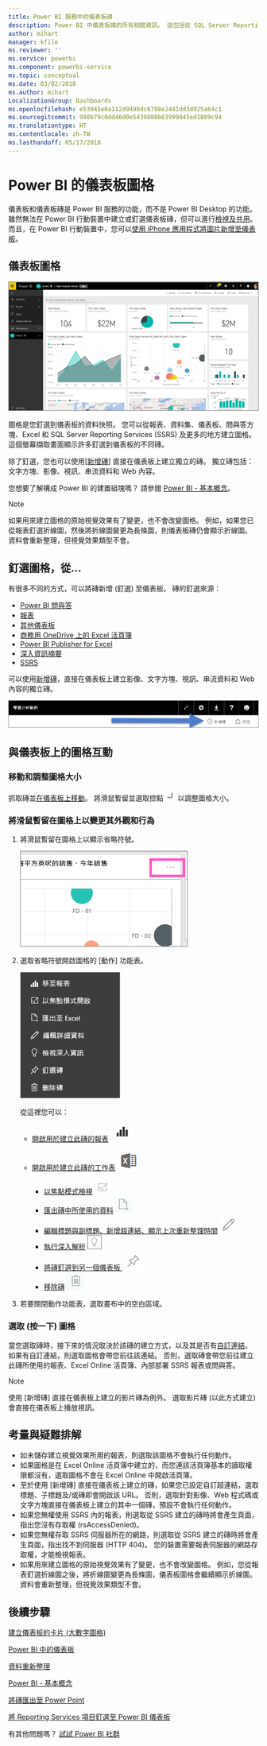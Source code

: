 ```yaml
---
title: Power BI 服務中的儀表板磚
description: Power BI 中儀表板磚的所有相關資訊。 這包括從 SQL Server Reporting Services (SSRS) 建立的磚。
author: mihart
manager: kfile
ms.reviewer: ''
ms.service: powerbi
ms.component: powerbi-service
ms.topic: conceptual
ms.date: 03/02/2018
ms.author: mihart
LocalizationGroup: Dashboards
ms.openlocfilehash: e53945e0a112d9498dc6798e2441dd3d925a64c1
ms.sourcegitcommit: 998b79c0dd46d0e5439888b83999945ed1809c94
ms.translationtype: HT
ms.contentlocale: zh-TW
ms.lasthandoff: 05/17/2018
---
```

# <a name="dashboard-tiles-in-power-bi"></a>Power BI 的儀表板圖格
儀表板和儀表板磚是 Power BI 服務的功能，而不是 Power BI Desktop 的功能。 雖然無法在 Power BI 行動裝置中建立或釘選儀表板磚，但可以進行[檢視及共用](mobile-tiles-in-the-mobile-apps.md)。 而且，在 Power BI 行動裝置中，您可以[使用 iPhone 應用程式將圖片新增至儀表板](mobile-iphone-app-get-started.md)。

## <a name="dashboard-tiles"></a>儀表板圖格
![Power BI 儀表板](media/service-dashboard-tiles/power-bi-dashboard.png)

圖格是您釘選到儀表板的資料快照。 您可以從報表、資料集、儀表板、問與答方塊、Excel 和 SQL Server Reporting Services (SSRS) 及更多的地方建立圖格。  這個螢幕擷取畫面顯示許多釘選到儀表板的不同磚。

除了釘選，您也可以使用[[新增磚]](service-dashboard-add-widget.md) 直接在儀表板上建立獨立的磚。 獨立磚包括：文字方塊、影像、視訊、串流資料和 Web 內容。

您想要了解構成 Power BI 的建置組塊嗎？  請參閱 [Power BI - 基本概念](service-basic-concepts.md)。

> [!NOTE]
> 如果用來建立圖格的原始視覺效果有了變更，也不會改變圖格。  例如，如果您已從報表釘選折線圖，然後將折線圖變更為長條圖，則儀表板磚仍會顯示折線圖。 資料會重新整理，但視覺效果類型不會。
> 
> 

## <a name="pin-a-tile-from"></a>釘選圖格，從...
有很多不同的方式，可以將磚新增 (釘選) 至儀表板。 磚的釘選來源：

* [Power BI 問與答](service-dashboard-pin-tile-from-q-and-a.md)
* [報表](service-dashboard-pin-tile-from-report.md)
* [其他儀表板](service-pin-tile-to-another-dashboard.md)
* [商務用 OneDrive 上的 Excel 活頁簿](service-dashboard-pin-tile-from-excel.md)
* [Power BI Publisher for Excel](publisher-for-excel.md)
* [深入資訊摘要](service-insights.md)
* [SSRS](https://msdn.microsoft.com/library/mt604784.aspx)

可以使用[新增磚](service-dashboard-add-widget.md)，直接在儀表板上建立影像、文字方塊、視訊、串流資料和 Web 內容的獨立磚。

  ![新增磚圖示](media/service-dashboard-tiles/add_widgetnew.png)

## <a name="interacting-with-tiles-on-a-dashboard"></a>與儀表板上的圖格互動
### <a name="move-and-resize-a-tile"></a>移動和調整圖格大小
抓取磚並[在儀表板上移動](service-dashboard-edit-tile.md)。 將滑鼠暫留並選取控點 ![控點](media/service-dashboard-tiles/resize-handle.jpg) 以調整圖格大小。

### <a name="hover-over-a-tile-to-change-the-appearance-and-behavior"></a>將滑鼠暫留在圖格上以變更其外觀和行為
1. 將滑鼠暫留在圖格上以顯示省略符號。
   
    ![磚省略符號](media/service-dashboard-tiles/ellipses_new.png)
2. 選取省略符號開啟圖格的 [動作] 功能表。
   
    ![省略符號圖示](media/service-dashboard-tiles/power-bi-tile-menu.png)
   
    從這裡您可以：
   
   * [開啟用於建立此磚的報表](service-reports.md) ![報表圖示](media/service-dashboard-tiles/chart-icon.jpg)  
   
   * [開啟用於建立此磚的工作表](service-reports.md) ![工作表圖示](media/service-dashboard-tiles/power-bi-open-worksheet.png)  
     
     * [以焦點模式檢視](service-focus-mode.md) ![焦點圖示](media/service-dashboard-tiles/fullscreen-icon.jpg)  
     * [匯出磚中所使用的資料](power-bi-visualization-export-data.md) ![匯出資料圖示](media/service-dashboard-tiles/export-icon.png)
     * [編輯標題與副標題、新增超連結、顯示上次重新整理時間](service-dashboard-edit-tile.md) ![編輯圖示](media/service-dashboard-tiles/pencil-icon.jpg)
     * [執行深入解析](service-insights.md) ![深入解析圖示](media/service-dashboard-tiles/power-bi-insights.png)
     * [將磚釘選到另一個儀表板 ](service-pin-tile-to-another-dashboard.md)
       ![釘選圖示](media/service-dashboard-tiles/pin-icon.jpg)
     * [移除磚](service-dashboard-edit-tile.md)
     ![刪除圖示](media/service-dashboard-tiles/trash-icon.png)
3. 若要關閉動作功能表，選取畫布中的空白區域。

### <a name="select-click-a-tile"></a>選取 (按一下) 圖格
當您選取磚時，接下來的情況取決於該磚的建立方式，以及其是否有[自訂連結](service-dashboard-edit-tile.md)。 如果有自訂連結，則選取圖格會帶您前往該連結。 否則，選取磚會帶您前往建立此磚所使用的報表、Excel Online 活頁簿、內部部署 SSRS 報表或問與答。

> [!NOTE]
> 使用 [新增磚] 直接在儀表板上建立的影片磚為例外。 選取影片磚 (以此方式建立) 會直接在儀表板上播放視訊。   
> 
> 

## <a name="considerations-and-troubleshooting"></a>考量與疑難排解
* 如未儲存建立視覺效果所用的報表，則選取該圖格不會執行任何動作。
* 如果圖格是在 Excel Online 活頁簿中建立的，而您連該活頁簿基本的讀取權限都沒有，選取圖格不會在 Excel Online 中開啟活頁簿。
* 至於使用 [新增磚] 直接在儀表板上建立的磚，如果您已設定自訂超連結，選取標題、子標題及/或磚即會開啟該 URL。  否則，選取針對影像、Web 程式碼或文字方塊直接在儀表板上建立的其中一個磚，預設不會執行任何動作。
* 如果您無權使用 SSRS 內的報表，則選取從 SSRS 建立的磚時將會產生頁面，指出您沒有存取權 (rsAccessDenied)。
* 如果您無權存取 SSRS 伺服器所在的網路，則選取從 SSRS 建立的磚時將會產生頁面，指出找不到伺服器 (HTTP 404)。 您的裝置需要報表伺服器的網路存取權，才能檢視報表。
* 如果用來建立圖格的原始視覺效果有了變更，也不會改變圖格。  例如，您從報表釘選折線圖之後，將折線圖變更為長條圖，儀表板圖格會繼續顯示折線圖。 資料會重新整理，但視覺效果類型不會。

## <a name="next-steps"></a>後續步驟
[建立儀表板的卡片 (大數字圖格)](power-bi-visualization-card.md)

[Power BI 中的儀表板](service-dashboards.md)  

[資料重新整理](refresh-data.md)

[Power BI - 基本概念](service-basic-concepts.md)

[將磚匯出至 Power Point](http://blogs.msdn.com/b/powerbidev/archive/2015/09/28/integrating-power-bi-tiles-into-office-documents.aspx)

[將 Reporting Services 項目釘選至 Power BI 儀表板](https://msdn.microsoft.com/library/mt604784.aspx)

有其他問題嗎？ [試試 Power BI 社群](http://community.powerbi.com/)

